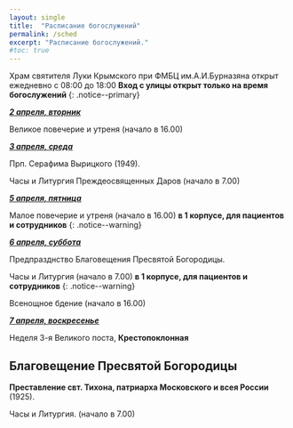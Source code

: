 ```yaml
---
layout: single
title:  "Расписание богослужений"
permalink: /sched
excerpt: "Расписание богослужений."
#toc: true
---
```


Храм святителя Луки Крымского при ФМБЦ им.А.И.Бурназяна открыт ежедневно с 08:00 до 18:00
__Вход с улицы открыт только на время богослужений__
{: .notice--primary}

<!-----
<style type="text/css">
  p {
    color: red;
  }
</style>
-->

<!-----
Вечерня и утреня (начало в 16.00) – в 1 корпусе (с пропуском)
{: .notice--warning}
-->

**_<span style="text-decoration:underline;">2 апреля, вторник</span>_**

Великое повечерие и утреня (начало в 16.00)

**_<span style="text-decoration:underline;">3 апреля, среда</span>_**

Прп. Серафима Вырицкого (1949).

Часы и Литургия Преждеосвященных Даров (начало в 7.00)

**_<span style="text-decoration:underline;">5 апреля, пятница</span>_**

Малое повечерие и утреня (начало в 16.00)
**в 1 корпусе, для пациентов и сотрудников**
{: .notice--warning}

**_<span style="text-decoration:underline;">6 апреля, суббота</span>_**

Предпразднство Благовещения Пресвятой Богородицы.

Часы и Литургия (начало в 7.00) **в 1 корпусе, для пациентов и сотрудников**
{: .notice--warning}

Всенощное бдение (начало в 16.00)

**_<span style="text-decoration:underline;">7 апреля, воскресенье</span>_**

Неделя 3-я Великого поста, **Крестопоклонная**

## **Благовещение Пресвятой Богородицы**

**Преставление свт. Тихона, патриарха Московского и всея России** (1925).

Часы и Литургия. (начало в 7.00)
